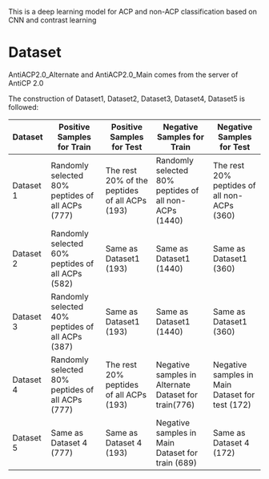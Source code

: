 This is a deep learning model for ACP and non-ACP classification based on CNN and contrast learning

# Dataset

AntiACP2.0_Alternate and AntiACP2.0_Main comes from the server of AntiCP 2.0

The construction of Dataset1, Dataset2, Dataset3, Dataset4, Dataset5 is followed:

| Dataset   | Positive Samples for Train                        | Positive Samples for Test                      | Negative Samples for Train                            | Negative Samples for Test                       |
| --------- | ------------------------------------------------- | ---------------------------------------------- | ----------------------------------------------------- | ----------------------------------------------- |
| Dataset 1 | Randomly selected 80% peptides of all ACPs (777)  | The rest 20% of the peptides of all ACPs (193) | Randomly selected 80% peptides of all non-ACPs (1440) | The rest 20% peptides of all non-ACPs (360)     |
| Dataset 2 | Randomly  selected 60% peptides of all ACPs (582) | Same as Dataset1 (193)                         | Same as Dataset1 (1440)                               | Same as Dataset1 (360)                          |
| Dataset 3 | Randomly selected 40% peptides of all ACPs (387)  | Same as Dataset1 (193)                         | Same as Dataset1 (1440)                               | Same as Dataset1 (360)                          |
| Dataset 4 | Randomly selected 80% peptides of all ACPs (777)  | The rest 20% peptides of all ACPs (193)        | Negative samples in Alternate Dataset for train(776)  | Negative samples in Main Dataset for test (172) |
| Dataset 5 | Same as Dataset 4 (777)                           | Same as Dataset 4 (193)                        | Negative samples in Main Dataset for train (689)      | Same as Dataset 4 (172)                         |

